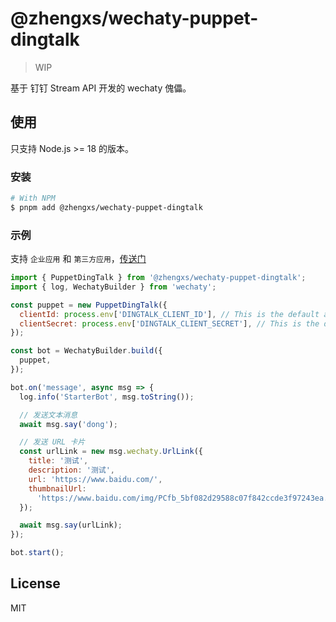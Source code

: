 # @zhengxs/wechaty-puppet-dingtalk

> WIP

基于 钉钉 Stream API 开发的 wechaty 傀儡。

## 使用

只支持 Node.js >= 18 的版本。

### 安装

```sh
# With NPM
$ pnpm add @zhengxs/wechaty-puppet-dingtalk
```

### 示例

支持 `企业应用` 和 `第三方应用`，[传送门](https://open-dev.dingtalk.com/fe/app#/corp/app)

```js
import { PuppetDingTalk } from '@zhengxs/wechaty-puppet-dingtalk';
import { log, WechatyBuilder } from 'wechaty';

const puppet = new PuppetDingTalk({
  clientId: process.env['DINGTALK_CLIENT_ID'], // This is the default and can be omitted
  clientSecret: process.env['DINGTALK_CLIENT_SECRET'], // This is the default and can be omitted
});

const bot = WechatyBuilder.build({
  puppet,
});

bot.on('message', async msg => {
  log.info('StarterBot', msg.toString());

  // 发送文本消息
  await msg.say('dong');

  // 发送 URL 卡片
  const urlLink = new msg.wechaty.UrlLink({
    title: '测试',
    description: '测试',
    url: 'https://www.baidu.com/',
    thumbnailUrl:
      'https://www.baidu.com/img/PCfb_5bf082d29588c07f842ccde3f97243ea.png',
  });

  await msg.say(urlLink);
});

bot.start();
```

## License

MIT
